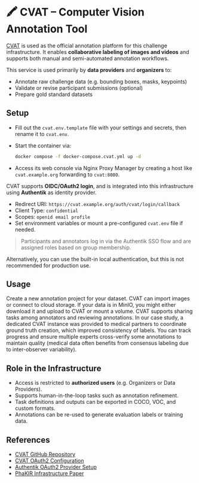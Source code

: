 
# 🖍️ CVAT – Computer Vision Annotation Tool

[CVAT](https://github.com/opencv/cvat) is used as the official annotation platform for this challenge infrastructure. It enables **collaborative labeling of images and videos** and supports both manual and semi-automated annotation workflows.

This service is used primarily by **data providers** and **organizers** to:

- Annotate raw challenge data (e.g. bounding boxes, masks, keypoints)
- Validate or revise participant submissions (optional)
- Prepare gold standard datasets

## Setup

- Fill out the `cvat.env.template` file with your settings and secrets, then rename it to `cvat.env`.

- Start the container via:

    ```bash
    docker compose -f docker-compose.cvat.yml up -d
    ```
- Access its web console via Nginx Proxy Manager by creating a host like `cvat.example.org` forwarding to `cvat:8080`.


CVAT supports **OIDC/OAuth2 login**, and is integrated into this infrastructure using **Authentik** as identity provider.
- Redirect URI: `https://cvat.example.org/auth/cvat/login/callback`
- Client Type: `confidential`
- Scopes: `openid email profile`
- Set environment variables or mount a pre-configured `cvat.env` file if needed.

> Participants and annotators log in via the Authentik SSO flow and are assigned roles based on group membership.

Alternatively, you can use the built-in local authentication, but this is not recommended for production use.

## Usage
Create a new annotation project for your dataset. CVAT can import images or connect to
cloud storage. If your data is in MinIO, you might either download it and upload to CVAT or mount a
volume. CVAT supports sharing tasks among annotators and reviewing annotations. In our case study, a
dedicated CVAT instance was provided to medical partners to coordinate ground truth creation, which
improved consistency of labels. You can track progress and ensure multiple experts cross-verify
some annotations to maintain quality (medical data often benefits from consensus labeling due to
inter-observer variability).

## Role in the Infrastructure

- Access is restricted to **authorized users** (e.g. Organizers or Data Providers).
- Supports human-in-the-loop tasks such as annotation refinement.
- Task definitions and outputs can be exported in COCO, VOC, and custom formats.
- Annotations can be re-used to generate evaluation labels or training data.


## References

- [CVAT GitHub Repository](https://github.com/opencv/cvat)
- [CVAT OAuth2 Configuration](https://opencv.github.io/cvat/docs/administration/advanced/oidc/)
- [Authentik OAuth2 Provider Setup](https://goauthentik.io/docs/providers/oauth2/)
- [PhaKIR Infrastructure Paper](https://doi.org/10.1007/978-3-031-49977-2_21)
